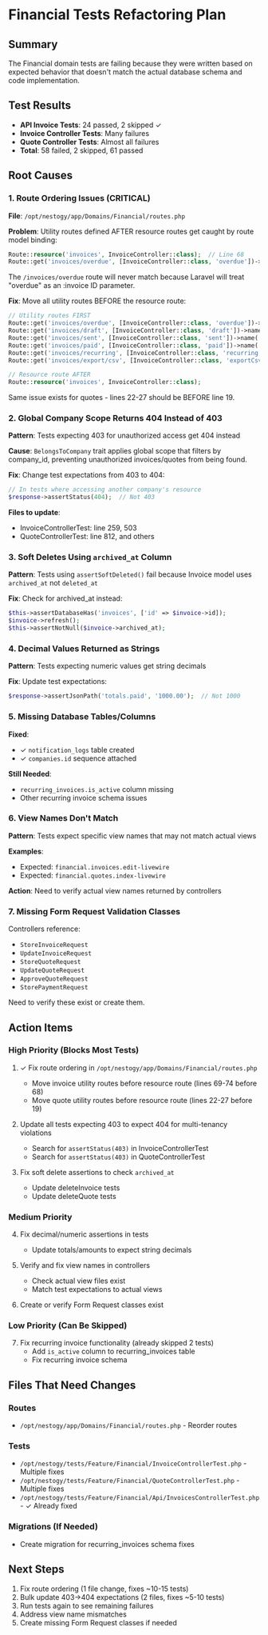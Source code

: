 # Financial Tests Refactoring Plan

## Summary
The Financial domain tests are failing because they were written based on expected behavior that doesn't match the actual database schema and code implementation.

## Test Results
- **API Invoice Tests**: 24 passed, 2 skipped ✓
- **Invoice Controller Tests**: Many failures
- **Quote Controller Tests**: Almost all failures
- **Total**: 58 failed, 2 skipped, 61 passed

## Root Causes

### 1. Route Ordering Issues (CRITICAL)
**File**: `/opt/nestogy/app/Domains/Financial/routes.php`

**Problem**: Utility routes defined AFTER resource routes get caught by route model binding:
```php
Route::resource('invoices', InvoiceController::class);  // Line 68
Route::get('invoices/overdue', [InvoiceController::class, 'overdue'])->name('invoices.overdue');  // Line 69
```
The `/invoices/overdue` route will never match because Laravel will treat "overdue" as an :invoice ID parameter.

**Fix**: Move all utility routes BEFORE the resource route:
```php
// Utility routes FIRST
Route::get('invoices/overdue', [InvoiceController::class, 'overdue'])->name('invoices.overdue');
Route::get('invoices/draft', [InvoiceController::class, 'draft'])->name('invoices.draft');
Route::get('invoices/sent', [InvoiceController::class, 'sent'])->name('invoices.sent');
Route::get('invoices/paid', [InvoiceController::class, 'paid'])->name('invoices.paid');
Route::get('invoices/recurring', [InvoiceController::class, 'recurring'])->name('invoices.recurring');
Route::get('invoices/export/csv', [InvoiceController::class, 'exportCsv'])->name('invoices.export.csv');

// Resource route AFTER
Route::resource('invoices', InvoiceController::class);
```

Same issue exists for quotes - lines 22-27 should be BEFORE line 19.

### 2. Global Company Scope Returns 404 Instead of 403
**Pattern**: Tests expecting 403 for unauthorized access get 404 instead

**Cause**: `BelongsToCompany` trait applies global scope that filters by company_id, preventing unauthorized invoices/quotes from being found.

**Fix**: Change test expectations from 403 to 404:
```php
// In tests where accessing another company's resource
$response->assertStatus(404);  // Not 403
```

**Files to update**:
- InvoiceControllerTest: line 259, 503
- QuoteControllerTest: line 812, and others

### 3. Soft Deletes Using `archived_at` Column
**Pattern**: Tests using `assertSoftDeleted()` fail because Invoice model uses `archived_at` not `deleted_at`

**Fix**: Check for archived_at instead:
```php
$this->assertDatabaseHas('invoices', ['id' => $invoice->id]);
$invoice->refresh();
$this->assertNotNull($invoice->archived_at);
```

### 4. Decimal Values Returned as Strings
**Pattern**: Tests expecting numeric values get string decimals

**Fix**: Update test expectations:
```php
$response->assertJsonPath('totals.paid', '1000.00');  // Not 1000
```

### 5. Missing Database Tables/Columns
**Fixed**:
- ✓ `notification_logs` table created
- ✓ `companies.id` sequence attached

**Still Needed**:
- `recurring_invoices.is_active` column missing
- Other recurring invoice schema issues

### 6. View Names Don't Match
**Pattern**: Tests expect specific view names that may not match actual views

**Examples**:
- Expected: `financial.invoices.edit-livewire`
- Expected: `financial.quotes.index-livewire`

**Action**: Need to verify actual view names returned by controllers

### 7. Missing Form Request Validation Classes
Controllers reference:
- `StoreInvoiceRequest`
- `UpdateInvoiceRequest`
- `StoreQuoteRequest`
- `UpdateQuoteRequest`
- `ApproveQuoteRequest`
- `StorePaymentRequest`

Need to verify these exist or create them.

## Action Items

### High Priority (Blocks Most Tests)
1. ✓ Fix route ordering in `/opt/nestogy/app/Domains/Financial/routes.php`
   - Move invoice utility routes before resource route (lines 69-74 before 68)
   - Move quote utility routes before resource route (lines 22-27 before 19)

2. Update all tests expecting 403 to expect 404 for multi-tenancy violations
   - Search for `assertStatus(403)` in InvoiceControllerTest
   - Search for `assertStatus(403)` in QuoteControllerTest

3. Fix soft delete assertions to check `archived_at`
   - Update deleteInvoice tests
   - Update deleteQuote tests

### Medium Priority
4. Fix decimal/numeric assertions in tests
   - Update totals/amounts to expect string decimals

5. Verify and fix view names in controllers
   - Check actual view files exist
   - Match test expectations to actual views

6. Create or verify Form Request classes exist

### Low Priority (Can Be Skipped)
7. Fix recurring invoice functionality (already skipped 2 tests)
   - Add `is_active` column to recurring_invoices table
   - Fix recurring invoice schema

## Files That Need Changes

### Routes
- `/opt/nestogy/app/Domains/Financial/routes.php` - Reorder routes

### Tests
- `/opt/nestogy/tests/Feature/Financial/InvoiceControllerTest.php` - Multiple fixes
- `/opt/nestogy/tests/Feature/Financial/QuoteControllerTest.php` - Multiple fixes
- `/opt/nestogy/tests/Feature/Financial/Api/InvoicesControllerTest.php` - ✓ Already fixed

### Migrations (If Needed)
- Create migration for recurring_invoices schema fixes

## Next Steps
1. Fix route ordering (1 file change, fixes ~10-15 tests)
2. Bulk update 403→404 expectations (2 files, fixes ~5-10 tests)
3. Run tests again to see remaining failures
4. Address view name mismatches
5. Create missing Form Request classes if needed
